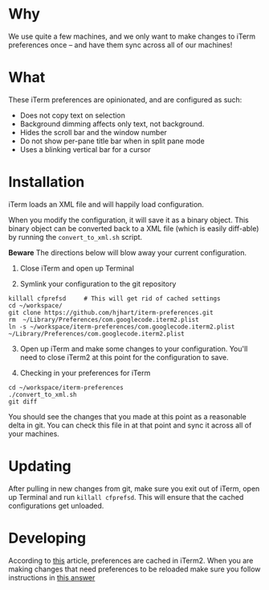 # Why

We use quite a few machines, and we only want to make changes to iTerm preferences once – and have them sync across all of our machines!

# What

These iTerm preferences are opinionated, and are configured as such:

* Does not copy text on selection
* Background dimming affects only text, not background. 
* Hides the scroll bar and the window number
* Do not show per-pane title bar when in split pane mode
* Uses a blinking vertical bar for a cursor

# Installation

iTerm loads an XML file and will happily load configuration. 

When you modify the configuration, it will save it as a binary object. This binary object can be converted back to a XML file (which is easily diff-able) by running the `convert_to_xml.sh` script.

**Beware** The directions below will blow away your current configuration.

1. Close iTerm and open up Terminal

2. Symlink your configuration to the git repository

```
killall cfprefsd     # This will get rid of cached settings
cd ~/workspace/
git clone https://github.com/hjhart/iterm-preferences.git
rm  ~/Library/Preferences/com.googlecode.iterm2.plist
ln -s ~/workspace/iterm-preferences/com.googlecode.iterm2.plist ~/Library/Preferences/com.googlecode.iterm2.plist
```

3. Open up iTerm and make some changes to your configuration. You'll need to close iTerm2 at this point for the configuration to save.

4. Checking in your preferences for iTerm

```
cd ~/workspace/iterm-preferences
./convert_to_xml.sh
git diff
```

You should see the changes that you made at this point as a reasonable delta in git. You can check this file in at that point and sync it across all of your machines.

# Updating

After pulling in new changes from git, make sure you exit out of iTerm, open up Terminal and run `killall cfprefsd`. This will ensure that the cached configurations get unloaded. 

# Developing

According to [this](http://apple.stackexchange.com/questions/111534/iterm2-doesnt-read-com-googlecode-iterm2-plist?answertab=active#tab-top) article, preferences are cached in iTerm2. When you are making changes that need preferences to be reloaded make sure you follow instructions in [this answer](http://apple.stackexchange.com/a/111559)
